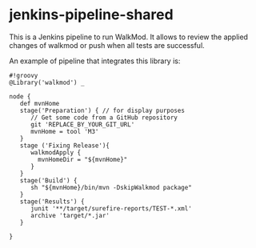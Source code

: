 # jenkins-pipeline-shared

This is a Jenkins pipeline to run WalkMod. It allows to review the applied changes of walkmod or push when all tests are successful.

An example of pipeline that integrates this library is: 

```
#!groovy
@Library('walkmod') _ 

node {
   def mvnHome
   stage('Preparation') { // for display purposes
      // Get some code from a GitHub repository
      git 'REPLACE_BY_YOUR_GIT_URL'
      mvnHome = tool 'M3'
   }   
   stage ('Fixing Release'){
      walkmodApply { 
        mvnHomeDir = "${mvnHome}"
      }        
   }   
   stage('Build') {
      sh "${mvnHome}/bin/mvn -DskipWalkmod package"     
   }
   stage('Results') {
      junit '**/target/surefire-reports/TEST-*.xml'
      archive 'target/*.jar'
   }

}

